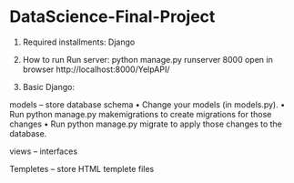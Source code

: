 # DataScience-Final-Project

1. Required installments:
 Django

2. How to run
Run server:  python manage.py runserver 8000
open in browser http://localhost:8000/YelpAPI/

3. Basic Django:

models – store database schema
•	Change your models (in models.py).
•	Run python manage.py makemigrations to create migrations for those changes
•	Run python manage.py migrate to apply those changes to the database.

views – interfaces

Templetes – store HTML templete files


